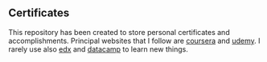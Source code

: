 ## Certificates

This repository has been created to store personal certificates and accomplishments. 
Principal websites that I follow are [coursera](https://www.coursera.org/) and [udemy](https://www.udemy.com/). 
I rarely use also [edx](https://www.edx.org/) and [datacamp](https://www.datacamp.com/) to learn new things.  
